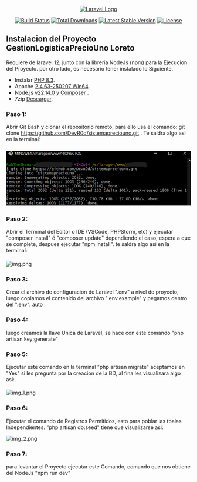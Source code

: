<p align="center"><a href="https://laravel.com" target="_blank"><img src="https://raw.githubusercontent.com/laravel/art/master/logo-lockup/5%20SVG/2%20CMYK/1%20Full%20Color/laravel-logolockup-cmyk-red.svg" width="400" alt="Laravel Logo"></a></p>

<p align="center">
<a href="https://github.com/laravel/framework/actions"><img src="https://github.com/laravel/framework/workflows/tests/badge.svg" alt="Build Status"></a>
<a href="https://packagist.org/packages/laravel/framework"><img src="https://img.shields.io/packagist/dt/laravel/framework" alt="Total Downloads"></a>
<a href="https://packagist.org/packages/laravel/framework"><img src="https://img.shields.io/packagist/v/laravel/framework" alt="Latest Stable Version"></a>
<a href="https://packagist.org/packages/laravel/framework"><img src="https://img.shields.io/packagist/l/laravel/framework" alt="License"></a>
</p>

## Instalacion del Proyecto GestionLogisticaPrecioUno Loreto

Requiere de laravel 12, junto con la libreria NodeJs (npm) para la Ejecucion del Proyecto.
por otro lado, es necesario tener instalado lo Siguiente.
- Instalar [PHP 8.3](https://windows.php.net/download#php-8.3).
- Apache [2.4.63-250207 Win64](https://www.apachelounge.com/download/).
- Node.js [v22.14.0](https://nodejs.org/es) y [Composer ](https://getcomposer.org/).
- 7zip [Descargar](https://7-zip.org/download.htmlt).


### **Paso 1**:
Abrir Git Bash y clonar el repositorio remoto, para ello usa el comando: git clone https://github.com/DevR0d/sistemapreciouno.git 
. Te saldra algo asi en la terminal:
###
![imgitbash.png](imgitbash.png)

### **Paso 2**:
Abrir el Terminal del Editor o IDE (VSCode, PHPStorm, etc) y ejecutar "composer install" ó "composer update" dependiendo el caso, espera
a que se complete, despues ejecutar "npm install". te saldra algo asi en la terminal:
####
![img.png](img.png)

### **Paso 3**:
Crear el archivo de configuracion de Laravel ".env" a nivel de proyecto, 
luego copiamos el contenido del archivo ".env.example" y 
pegamos dentro del ".env". auto

### **Paso 4**:
luego creamos la llave Unica de Laravel, se hace con este comando "php artisan key:generate"

### **Paso 5**:
Ejecutar este comando en la terminal "php artisan migrate" aceptamos en "Yes" 
si les pregunta por la creacion de la BD, al fina les visualizara algo asi:.
####
![img_1.png](img_1.png)

### **Paso 6**:
Ejecutar el comando de Registros Permitidos, esto para poblar las tbalas Independientes.
"php artisan db:seed" tiene que visualizarse asi:

![img_2.png](img_2.png)

### **Paso 7**:
para levantar el Proyecto ejecutar este Comando, comando que nos obtiene del NodeJs "npm run dev"

